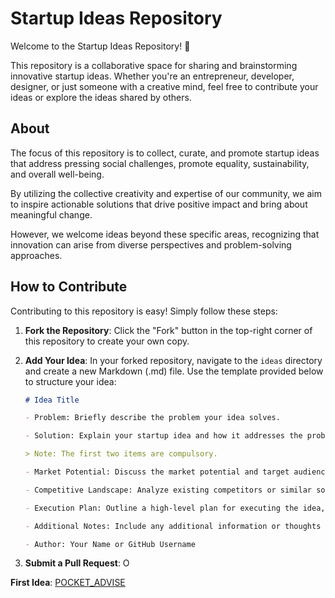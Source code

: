 # Startup Ideas Repository

Welcome to the Startup Ideas Repository! 🚀

This repository is a collaborative space for sharing and brainstorming innovative startup ideas. Whether you're an entrepreneur, developer, designer, or just someone with a creative mind, feel free to contribute your ideas or explore the ideas shared by others.

## About

The focus of this repository is to collect, curate, and promote startup ideas that address pressing social challenges, promote equality, sustainability, and overall well-being. 

By utilizing the collective creativity and expertise of our community, we aim to inspire actionable solutions that drive positive impact and bring about meaningful change. 

However, we welcome ideas beyond these specific areas, recognizing that innovation can arise from diverse perspectives and problem-solving approaches.

## How to Contribute

Contributing to this repository is easy! Simply follow these steps:

1. **Fork the Repository**: Click the "Fork" button in the top-right corner of this repository to create your own copy.

2. **Add Your Idea**: In your forked repository, navigate to the `ideas` directory and create a new Markdown (.md) file. Use the template provided below to structure your idea:

    ```markdown
    # Idea Title

    - Problem: Briefly describe the problem your idea solves.

    - Solution: Explain your startup idea and how it addresses the problem.
    
    > Note: The first two items are compulsory.
    
    - Market Potential: Discuss the market potential and target audience for your idea.
    
    - Competitive Landscape: Analyze existing competitors or similar solutions in the market.
    
    - Execution Plan: Outline a high-level plan for executing the idea, including key milestones.
    
    - Additional Notes: Include any additional information or thoughts about your idea.
    
    - Author: Your Name or GitHub Username


    ```

3. **Submit a Pull Request**: O

**First Idea**: [POCKET_ADVISE](https://github.com/skt1598/startup-ideas/blob/main/ideas/POCKET_ADVISE.md)

